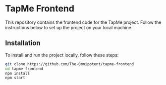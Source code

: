 # TapMe Frontend

This repository contains the frontend code for the TapMe project. Follow the instructions below to set up the project on your local machine.

## Installation

To install and run the project locally, follow these steps:

```bash
git clone https://github.com/The-0mnipotent/tapme-frontend
cd tapme-frontend
npm install
npm start

